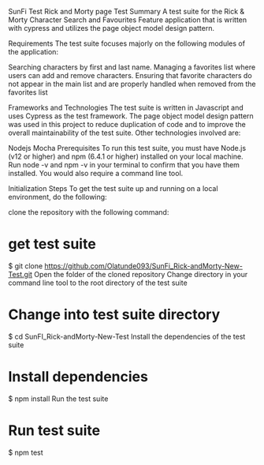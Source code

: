 SunFi Test
Rick and Morty page Test
Summary
A test suite for the Rick & Morty Character Search and Favourites Feature application that is written with cypress and utilizes the page object model design pattern.

Requirements
The test suite focuses majorly on the following modules of the application:

Searching characters by first and last name.
Managing a favorites list where users can add and remove characters.
Ensuring that favorite characters do not appear in the main list and are properly handled when removed from the favorites list

Frameworks and Technologies
The test suite is written in Javascript and uses Cypress as the test framework. The page object model design pattern was used in this project to reduce duplication of code and to improve the overall maintainability of the test suite. Other technologies involved are:

Nodejs
Mocha
Prerequisites
To run this test suite, you must have Node.js (v12 or higher) and npm (6.4.1 or higher) installed on your local machine. Run node -v and npm -v in your terminal to confirm that you have them installed. You would also require a command line tool.

Initialization Steps
To get the test suite up and running on a local environment, do the following:

clone the repository with the following command:
# get test suite
$ git clone https://github.com/Olatunde093/SunFi_Rick-andMorty-New-Test.git
Open the folder of the cloned repository
Change directory in your command line tool to the root directory of the test suite
# Change into test suite directory
$ cd SunFI_Rick-andMorty-New-Test
Install the dependencies of the test suite
# Install dependencies
$ npm install
Run the test suite
# Run test suite
$ npm test
